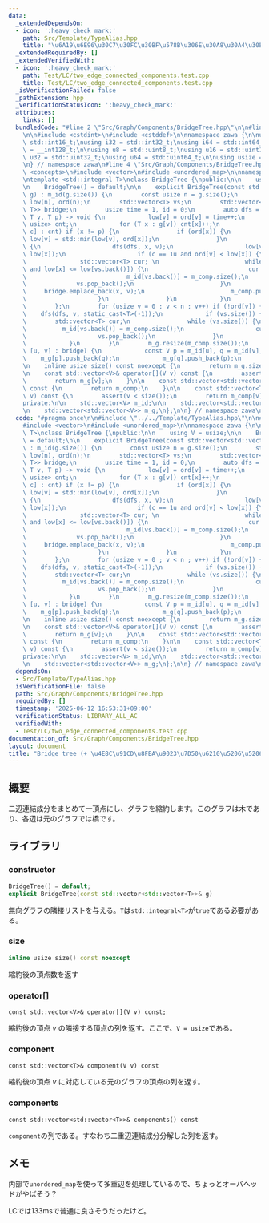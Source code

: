 ```yaml
---
data:
  _extendedDependsOn:
  - icon: ':heavy_check_mark:'
    path: Src/Template/TypeAlias.hpp
    title: "\u6A19\u6E96\u30C7\u30FC\u30BF\u578B\u306E\u30A8\u30A4\u30EA\u30A2\u30B9"
  _extendedRequiredBy: []
  _extendedVerifiedWith:
  - icon: ':heavy_check_mark:'
    path: Test/LC/two_edge_connected_components.test.cpp
    title: Test/LC/two_edge_connected_components.test.cpp
  _isVerificationFailed: false
  _pathExtension: hpp
  _verificationStatusIcon: ':heavy_check_mark:'
  attributes:
    links: []
  bundledCode: "#line 2 \"Src/Graph/Components/BridgeTree.hpp\"\n\n#line 2 \"Src/Template/TypeAlias.hpp\"\
    \n\n#include <cstdint>\n#include <cstddef>\n\nnamespace zawa {\n\nusing i16 =\
    \ std::int16_t;\nusing i32 = std::int32_t;\nusing i64 = std::int64_t;\nusing i128\
    \ = __int128_t;\n\nusing u8 = std::uint8_t;\nusing u16 = std::uint16_t;\nusing\
    \ u32 = std::uint32_t;\nusing u64 = std::uint64_t;\n\nusing usize = std::size_t;\n\
    \n} // namespace zawa\n#line 4 \"Src/Graph/Components/BridgeTree.hpp\"\n\n#include\
    \ <concepts>\n#include <vector>\n#include <unordered_map>\n\nnamespace zawa {\n\
    \ntemplate <std::integral T>\nclass BridgeTree {\npublic:\n\n    using V = usize;\n\
    \n    BridgeTree() = default;\n\n    explicit BridgeTree(const std::vector<std::vector<T>>&\
    \ g) : m_id(g.size()) {\n        const usize n = g.size();\n        std::vector<usize>\
    \ low(n), ord(n);\n        std::vector<T> vs;\n        std::vector<std::pair<T,\
    \ T>> bridge;\n        usize time = 1, id = 0;\n        auto dfs = [&](auto dfs,\
    \ T v, T p) -> void {\n            low[v] = ord[v] = time++;\n            std::unordered_map<T,\
    \ usize> cnt;\n            for (T x : g[v]) cnt[x]++;\n            for (auto [x,\
    \ c] : cnt) if (x != p) {\n                if (ord[x]) {\n                   \
    \ low[v] = std::min(low[v], ord[x]);\n                }\n                else\
    \ {\n                    dfs(dfs, x, v);\n                    low[v] = std::min(low[v],\
    \ low[x]);\n                    if (c == 1u and ord[v] < low[x]) {\n         \
    \               std::vector<T> cur; \n                        while (vs.size()\
    \ and low[x] <= low[vs.back()]) {\n                            cur.push_back(vs.back());\n\
    \                            m_id[vs.back()] = m_comp.size();\n              \
    \              vs.pop_back();\n                        }\n                   \
    \     bridge.emplace_back(x, v);\n                        m_comp.push_back(std::move(cur));\n\
    \                    }\n                }\n            }\n            vs.push_back(v);\n\
    \        };\n        for (usize v = 0 ; v < n ; v++) if (!ord[v]) {\n        \
    \    dfs(dfs, v, static_cast<T>(-1));\n            if (vs.size()) {\n        \
    \        std::vector<T> cur;\n                while (vs.size()) {\n          \
    \          m_id[vs.back()] = m_comp.size();\n                    cur.push_back(vs.back());\n\
    \                    vs.pop_back();\n                }\n                m_comp.push_back(std::move(cur));\n\
    \            }\n        }\n        m_g.resize(m_comp.size());\n        for (auto\
    \ [u, v] : bridge) {\n            const V p = m_id[u], q = m_id[v];\n        \
    \    m_g[p].push_back(q);\n            m_g[q].push_back(p);\n        }\n    }\n\
    \n    inline usize size() const noexcept {\n        return m_g.size();\n    }\n\
    \n    const std::vector<V>& operator[](V v) const {\n        assert(v < size());\n\
    \        return m_g[v];\n    }\n\n    const std::vector<std::vector<T>>& components()\
    \ const {\n        return m_comp;\n    }\n\n    const std::vector<T>& component(V\
    \ v) const {\n        assert(v < size());\n        return m_comp[v];\n    }\n\n\
    private:\n\n    std::vector<V> m_id;\n\n    std::vector<std::vector<T>> m_comp;\n\
    \n    std::vector<std::vector<V>> m_g;\n};\n\n} // namespace zawa\n"
  code: "#pragma once\n\n#include \"../../Template/TypeAlias.hpp\"\n\n#include <concepts>\n\
    #include <vector>\n#include <unordered_map>\n\nnamespace zawa {\n\ntemplate <std::integral\
    \ T>\nclass BridgeTree {\npublic:\n\n    using V = usize;\n\n    BridgeTree()\
    \ = default;\n\n    explicit BridgeTree(const std::vector<std::vector<T>>& g)\
    \ : m_id(g.size()) {\n        const usize n = g.size();\n        std::vector<usize>\
    \ low(n), ord(n);\n        std::vector<T> vs;\n        std::vector<std::pair<T,\
    \ T>> bridge;\n        usize time = 1, id = 0;\n        auto dfs = [&](auto dfs,\
    \ T v, T p) -> void {\n            low[v] = ord[v] = time++;\n            std::unordered_map<T,\
    \ usize> cnt;\n            for (T x : g[v]) cnt[x]++;\n            for (auto [x,\
    \ c] : cnt) if (x != p) {\n                if (ord[x]) {\n                   \
    \ low[v] = std::min(low[v], ord[x]);\n                }\n                else\
    \ {\n                    dfs(dfs, x, v);\n                    low[v] = std::min(low[v],\
    \ low[x]);\n                    if (c == 1u and ord[v] < low[x]) {\n         \
    \               std::vector<T> cur; \n                        while (vs.size()\
    \ and low[x] <= low[vs.back()]) {\n                            cur.push_back(vs.back());\n\
    \                            m_id[vs.back()] = m_comp.size();\n              \
    \              vs.pop_back();\n                        }\n                   \
    \     bridge.emplace_back(x, v);\n                        m_comp.push_back(std::move(cur));\n\
    \                    }\n                }\n            }\n            vs.push_back(v);\n\
    \        };\n        for (usize v = 0 ; v < n ; v++) if (!ord[v]) {\n        \
    \    dfs(dfs, v, static_cast<T>(-1));\n            if (vs.size()) {\n        \
    \        std::vector<T> cur;\n                while (vs.size()) {\n          \
    \          m_id[vs.back()] = m_comp.size();\n                    cur.push_back(vs.back());\n\
    \                    vs.pop_back();\n                }\n                m_comp.push_back(std::move(cur));\n\
    \            }\n        }\n        m_g.resize(m_comp.size());\n        for (auto\
    \ [u, v] : bridge) {\n            const V p = m_id[u], q = m_id[v];\n        \
    \    m_g[p].push_back(q);\n            m_g[q].push_back(p);\n        }\n    }\n\
    \n    inline usize size() const noexcept {\n        return m_g.size();\n    }\n\
    \n    const std::vector<V>& operator[](V v) const {\n        assert(v < size());\n\
    \        return m_g[v];\n    }\n\n    const std::vector<std::vector<T>>& components()\
    \ const {\n        return m_comp;\n    }\n\n    const std::vector<T>& component(V\
    \ v) const {\n        assert(v < size());\n        return m_comp[v];\n    }\n\n\
    private:\n\n    std::vector<V> m_id;\n\n    std::vector<std::vector<T>> m_comp;\n\
    \n    std::vector<std::vector<V>> m_g;\n};\n\n} // namespace zawa\n"
  dependsOn:
  - Src/Template/TypeAlias.hpp
  isVerificationFile: false
  path: Src/Graph/Components/BridgeTree.hpp
  requiredBy: []
  timestamp: '2025-06-12 16:53:31+09:00'
  verificationStatus: LIBRARY_ALL_AC
  verifiedWith:
  - Test/LC/two_edge_connected_components.test.cpp
documentation_of: Src/Graph/Components/BridgeTree.hpp
layout: document
title: "Bridge tree (+ \u4E8C\u91CD\u8FBA\u9023\u7D50\u6210\u5206\u5206\u89E3)"
---
```


## 概要

二辺連結成分をまとめて一頂点にし、グラフを縮約します。このグラフは木であり、各辺は元のグラフでは橋です。

## ライブラリ

### constructor

```cpp
BridgeTree() = default;
explicit BridgeTree(const std::vector<std::vector<T>>& g)
```

無向グラフの隣接リストを与える。`T`は`std::integral<T>`が`true`である必要がある。

### size

```cpp
inline usize size() const noexcept
```

縮約後の頂点数を返す

### operator[]

```
const std::vector<V>& operator[](V v) const;
```

縮約後の頂点 $v$ の隣接する頂点の列を返す。ここで、`V = usize`である。

### component

```
const std::vector<T>& component(V v) const
```

縮約後の頂点 $v$ に対応している元のグラフの頂点の列を返す。

### components

```
const std::vector<std::vector<T>>& components() const
```

`component`の列である。すなわち二重辺連結成分分解した列を返す。

## メモ

内部で`unordered_map`を使って多重辺を処理しているので、ちょっとオーバヘッドがやばそう？

LCでは133msで普通に良さそうだったけど。
